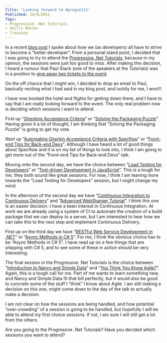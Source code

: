 ```yaml
---
Title: 'Looking forward to #prognet11'
Published: 24/8/2011
Tags:
- Progressive .Net Tutorials
- Skills Matter
- Training
---
```


In a recent [blog post](http://www.gep13.co.uk/blog/becoming-a-better-developer) I spoke about how we (as developers) all have to strive to become a “better developer”. From a personal stand point, I decided that I was going to try to attend the [Progressive .Net Tutorials](http://skillsmatter.com/event/open-source-dot-net/progressive-dot-net-tutorials-2011), because in my opinion, the sessions were just too good to miss. After making this decision, I heard a rumour that Paul Stack (one of the speakers at the Tutorials) was in a position to [give away two tickets to the event](http://www.paulstack.co.uk/blog/post/win-a-ticket-to-progressivenet-tutorials.aspx).

On the off chance that I might win, I decided to drop an email to Paul, basically reciting what I had said in my blog post, and luckily for me, I won!!!

I have now booked the hotel and flights for getting down there, and I have to say that I am really looking forward to the event. The only real problem now is deciding which sessions I want to attend.

First up “[Gherking Acceptance Criteria](http://skillsmatter.com/podcast/open-source-dot-net/defining-acceptance-criteria-in-gherkin)” or “[Solving the Packaging Puzzle](http://skillsmatter.com/podcast/open-source-dot-net/patterns-and-practices-of-package-management)”. Having given it a lot of thought, I am thinking that “Solving the Packaging Puzzle” is going to get my vote.

Next up “[Automating Gherkin Acceptance Criteria with Specflow](http://skillsmatter.com/podcast/open-source-dot-net/coming-soon-2032)” or “[Front-end Tips for Back-end Devs](http://skillsmatter.com/podcast/open-source-dot-net/front-end-tips-for-back-end-devs)”. Although I have heard a lot of good things about Specflow and it is on my list of things to look into, I think I am going to get more out of the “Front-end Tips for Back-end Devs” talk.

Moving onto the second day, we have the choice between “[Load Testing for Developers](http://skillsmatter.com/podcast/open-source-dot-net/load-testing-for-developers)” or “[Test-driven Development in JavaScript](http://skillsmatter.com/podcast/open-source-dot-net/test-driven-development-in-javascript)”. This is a tough for me, they both sound like great sessions. For now, I think I am leaning more towards the “Load Testing for Developers” session, but I might change my mind.

In the afternoon of the second day we have “[Continuous Integration to Continuous Delivery](http://skillsmatter.com/podcast/open-source-dot-net/ci-to-cd)” and “[Advanced WebSharper Tutorial](http://skillsmatter.com/podcast/open-source-dot-net/advanced-websharper-tutorial-2359)”. I think this one is an easier decision. I have a keen interest in Continuous Integration. At work we are already using a system of CI to automate the creation of a build package that we can deploy to a server, but I am interested to hear how we can take this to the next step and implement Continuous Delivery.

First up on the third day we have “[RESTful Web Service Development in .NET](http://skillsmatter.com/podcast/open-source-dot-net/restful-web-service-development-in-dot-net)” or “[Async Methods in C# 5](http://skillsmatter.com/podcast/open-source-dot-net/async-methods-in-c-sharp-5-2389)”. For me, I think the obvious choice has to be “Async Methods in C# 5”. I have read up on a few things that are shipping with C# 5, and to see some of these in action should be very interesting.

The final session in the Progressive .Net Tutorials is the choice between “[Introduction to Nancy and Simple.Data](http://skillsmatter.com/podcast/open-source-dot-net/introduction-to-nancy-and-simple-data)” and “[You Think You Know Agile?](http://skillsmatter.com/podcast/open-source-dot-net/you-think-you-know-agile)”. Again, this is a tough call for me. Part of me wants to learn something new, and Nancy and Simple.Data fit that bill perfectly, but it would also be good to concrete some of the stuff I “think” I know about Agile. I am still making a decision on this one, might come down to the day of the talk to actually make a decision.

I am not clear on how the sessions are being handled, and how potential “over-crowding” of a session is going to be handled, but hopefully I will be able to attend my first choice sessions. If not, I am sure I will still get a lot from the others.

Are you going to the Progressive .Net Tutorials? Have you decided which sessions you want to attend?
